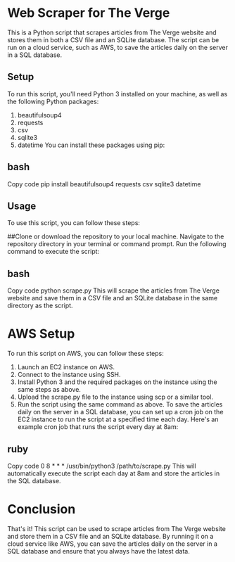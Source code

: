 # Web Scraper for The Verge
This is a Python script that scrapes articles from The Verge website and stores them in both a CSV file and an SQLite database. The script can be run on a cloud service, such as AWS, to save the articles daily on the server in a SQL database.

## Setup
To run this script, you'll need Python 3 installed on your machine, as well as the following Python packages:

1. beautifulsoup4
2. requests
3. csv
4. sqlite3
5. datetime
You can install these packages using pip:

## bash
Copy code
pip install beautifulsoup4 requests csv sqlite3 datetime


## Usage
To use this script, you can follow these steps:

##Clone or download the repository to your local machine.
Navigate to the repository directory in your terminal or command prompt.
Run the following command to execute the script: 

## bash
Copy code
python scrape.py
This will scrape the articles from The Verge website and save them in a CSV file and an SQLite database in the same directory as the script.

# AWS Setup
To run this script on AWS, you can follow these steps:

1. Launch an EC2 instance on AWS.
2. Connect to the instance using SSH.
3. Install Python 3 and the required packages on the instance using the same steps as above.
4. Upload the scrape.py file to the instance using scp or a similar tool.
5. Run the script using the same command as above.
To save the articles daily on the server in a SQL database, you can set up a cron job on the EC2 instance to run the script at a specified time each day. Here's an example cron job that runs the script every day at 8am:

## ruby
Copy code
0 8 * * * /usr/bin/python3 /path/to/scrape.py
This will automatically execute the script each day at 8am and store the articles in the SQL database.

# Conclusion
That's it! This script can be used to scrape articles from The Verge website and store them in a CSV file and an SQLite database. By running it on a cloud service like AWS, you can save the articles daily on the server in a SQL database and ensure that you always have the latest data.
